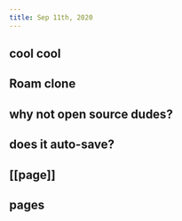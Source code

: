 ```yaml
---
title: Sep 11th, 2020
---
```


## cool cool
## Roam clone
## why not open source dudes?
## does it auto-save?
## [[page]]
## pages
